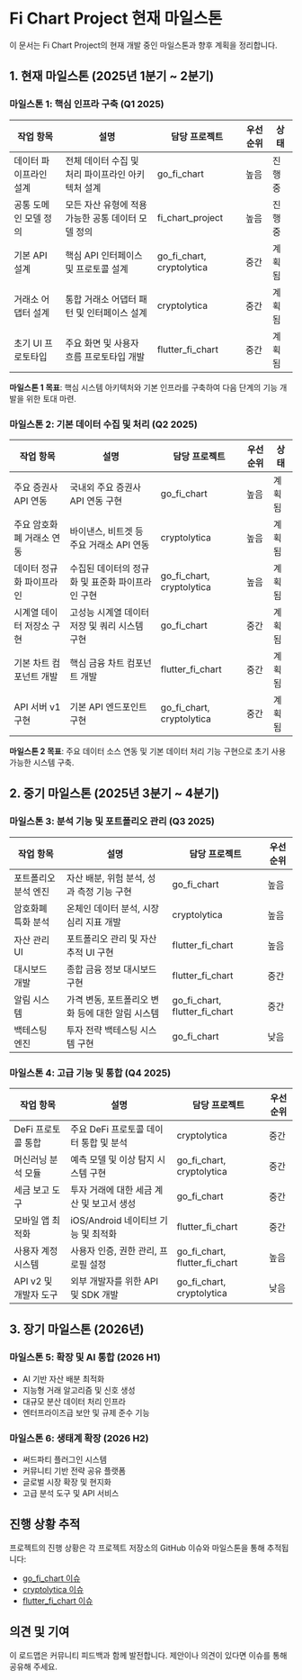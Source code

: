 # Fi Chart Project 현재 마일스톤

이 문서는 Fi Chart Project의 현재 개발 중인 마일스톤과 향후 계획을 정리합니다.

## 1. 현재 마일스톤 (2025년 1분기 ~ 2분기)

### 마일스톤 1: 핵심 인프라 구축 (Q1 2025)

| 작업 항목 | 설명 | 담당 프로젝트 | 우선순위 | 상태 |
|---------|------|------------|---------|------|
| 데이터 파이프라인 설계 | 전체 데이터 수집 및 처리 파이프라인 아키텍처 설계 | go_fi_chart | 높음 | 진행 중 |
| 공통 도메인 모델 정의 | 모든 자산 유형에 적용 가능한 공통 데이터 모델 정의 | fi_chart_project | 높음 | 진행 중 |
| 기본 API 설계 | 핵심 API 인터페이스 및 프로토콜 설계 | go_fi_chart, cryptolytica | 중간 | 계획됨 |
| 거래소 어댑터 설계 | 통합 거래소 어댑터 패턴 및 인터페이스 설계 | cryptolytica | 중간 | 계획됨 |
| 초기 UI 프로토타입 | 주요 화면 및 사용자 흐름 프로토타입 개발 | flutter_fi_chart | 중간 | 계획됨 |

**마일스톤 1 목표**: 핵심 시스템 아키텍처와 기본 인프라를 구축하여 다음 단계의 기능 개발을 위한 토대 마련.

### 마일스톤 2: 기본 데이터 수집 및 처리 (Q2 2025)

| 작업 항목 | 설명 | 담당 프로젝트 | 우선순위 | 상태 |
|---------|------|------------|---------|------|
| 주요 증권사 API 연동 | 국내외 주요 증권사 API 연동 구현 | go_fi_chart | 높음 | 계획됨 |
| 주요 암호화폐 거래소 연동 | 바이낸스, 비트겟 등 주요 거래소 API 연동 | cryptolytica | 높음 | 계획됨 |
| 데이터 정규화 파이프라인 | 수집된 데이터의 정규화 및 표준화 파이프라인 구현 | go_fi_chart, cryptolytica | 높음 | 계획됨 |
| 시계열 데이터 저장소 구현 | 고성능 시계열 데이터 저장 및 쿼리 시스템 구현 | go_fi_chart | 중간 | 계획됨 |
| 기본 차트 컴포넌트 개발 | 핵심 금융 차트 컴포넌트 개발 | flutter_fi_chart | 중간 | 계획됨 |
| API 서버 v1 구현 | 기본 API 엔드포인트 구현 | go_fi_chart, cryptolytica | 중간 | 계획됨 |

**마일스톤 2 목표**: 주요 데이터 소스 연동 및 기본 데이터 처리 기능 구현으로 초기 사용 가능한 시스템 구축.

## 2. 중기 마일스톤 (2025년 3분기 ~ 4분기)

### 마일스톤 3: 분석 기능 및 포트폴리오 관리 (Q3 2025)

| 작업 항목 | 설명 | 담당 프로젝트 | 우선순위 | 
|---------|------|------------|---------|
| 포트폴리오 분석 엔진 | 자산 배분, 위험 분석, 성과 측정 기능 구현 | go_fi_chart | 높음 |
| 암호화폐 특화 분석 | 온체인 데이터 분석, 시장 심리 지표 개발 | cryptolytica | 높음 |
| 자산 관리 UI | 포트폴리오 관리 및 자산 추적 UI 구현 | flutter_fi_chart | 높음 |
| 대시보드 개발 | 종합 금융 정보 대시보드 구현 | flutter_fi_chart | 중간 |
| 알림 시스템 | 가격 변동, 포트폴리오 변화 등에 대한 알림 시스템 | go_fi_chart, flutter_fi_chart | 중간 |
| 백테스팅 엔진 | 투자 전략 백테스팅 시스템 구현 | go_fi_chart | 낮음 |

### 마일스톤 4: 고급 기능 및 통합 (Q4 2025)

| 작업 항목 | 설명 | 담당 프로젝트 | 우선순위 |
|---------|------|------------|---------|
| DeFi 프로토콜 통합 | 주요 DeFi 프로토콜 데이터 통합 및 분석 | cryptolytica | 중간 |
| 머신러닝 분석 모듈 | 예측 모델 및 이상 탐지 시스템 구현 | go_fi_chart, cryptolytica | 중간 |
| 세금 보고 도구 | 투자 거래에 대한 세금 계산 및 보고서 생성 | go_fi_chart | 중간 |
| 모바일 앱 최적화 | iOS/Android 네이티브 기능 및 최적화 | flutter_fi_chart | 중간 |
| 사용자 계정 시스템 | 사용자 인증, 권한 관리, 프로필 설정 | go_fi_chart, flutter_fi_chart | 높음 |
| API v2 및 개발자 도구 | 외부 개발자를 위한 API 및 SDK 개발 | go_fi_chart, cryptolytica | 낮음 |

## 3. 장기 마일스톤 (2026년)

### 마일스톤 5: 확장 및 AI 통합 (2026 H1)

- AI 기반 자산 배분 최적화
- 지능형 거래 알고리즘 및 신호 생성
- 대규모 분산 데이터 처리 인프라
- 엔터프라이즈급 보안 및 규제 준수 기능

### 마일스톤 6: 생태계 확장 (2026 H2)

- 써드파티 플러그인 시스템
- 커뮤니티 기반 전략 공유 플랫폼
- 글로벌 시장 확장 및 현지화
- 고급 분석 도구 및 API 서비스

## 진행 상황 추적

프로젝트의 진행 상황은 각 프로젝트 저장소의 GitHub 이슈와 마일스톤을 통해 추적됩니다:

- [go_fi_chart 이슈](https://github.com/kimjooyoon/go_fi_chart/issues)
- [cryptolytica 이슈](https://github.com/kimjooyoon/cryptolytica/issues)
- [flutter_fi_chart 이슈](https://github.com/kimjooyoon/flutter_fi_chart/issues)

## 의견 및 기여

이 로드맵은 커뮤니티 피드백과 함께 발전합니다. 제안이나 의견이 있다면 이슈를 통해 공유해 주세요.